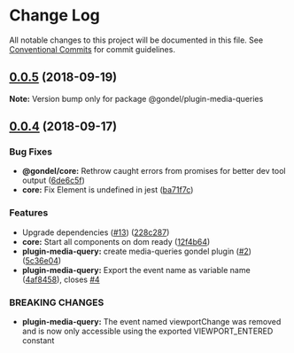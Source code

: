 # Change Log

All notable changes to this project will be documented in this file.
See [Conventional Commits](https://conventionalcommits.org) for commit guidelines.

<a name="0.0.5"></a>
## [0.0.5](https://github.com/namics/gondel/compare/v0.0.4...v0.0.5) (2018-09-19)

**Note:** Version bump only for package @gondel/plugin-media-queries





<a name="0.0.4"></a>
## [0.0.4](https://github.com/namics/gondel/compare/v0.0.1...v0.0.4) (2018-09-17)


### Bug Fixes

* **@gondel/core:** Rethrow caught errors from promises for better dev tool output ([6de6c5f](https://github.com/namics/gondel/commit/6de6c5f))
* **core:** Fix Element is undefined in jest ([ba71f7c](https://github.com/namics/gondel/commit/ba71f7c))


### Features

* Upgrade dependencies ([#13](https://github.com/namics/gondel/issues/13)) ([228c287](https://github.com/namics/gondel/commit/228c287))
* **core:** Start all components on dom ready ([12f4b64](https://github.com/namics/gondel/commit/12f4b64))
* **plugin-media-query:** create media-queries gondel plugin ([#2](https://github.com/namics/gondel/issues/2)) ([5c36e04](https://github.com/namics/gondel/commit/5c36e04))
* **plugin-media-query:** Export the event name as variable name ([4af8458](https://github.com/namics/gondel/commit/4af8458)), closes [#4](https://github.com/namics/gondel/issues/4)


### BREAKING CHANGES

* **plugin-media-query:** The event named viewportChange was removed and is now only accessible using the
exported VIEWPORT_ENTERED constant
